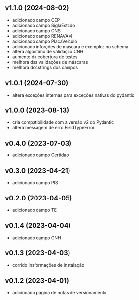 ## v1.1.0 (2024-08-02)
- adicionado campo CEP
- adicionado campo SiglaEstado
- adicionado campo CNS
- adicionado campo RENAVAM
- adicionado campo PlacaVeiculo
- adicionado inforções de máscara e exemplos no schema
- altera algoritimo de validação CNH
- aumento da cobertura de testes
- melhora das validações de máscaras
- melhora docstrings dos campos

## v1.0.1 (2024-07-30)
- altera exceções internas para exceções nativas do pydantic

## v1.0.0 (2023-08-13)
- cria compatibilidade com a versão v2 do Pydantic
- altera messagem de erro FieldTypeError

## v0.4.0 (2023-07-03)
- adicionado campo Certidao

## v0.3.0 (2023-04-21)
- adicionado campo PIS

## v0.2.0 (2023-04-05)
- adicionado campo TE

## v0.1.4 (2023-04-04)
- adicionado campo CNH

## v0.1.3 (2023-04-03)
- corrido insformações de instalação

## v0.1.2 (2023-04-01)
- adicionado página de notas de versionamento
